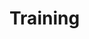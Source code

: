 # Training


<mxfile host="app.diagrams.net" modified="2023-03-08T15:16:17.208Z" agent="5.0 (Windows NT 10.0; Win64; x64) AppleWebKit/537.36 (KHTML, like Gecko) Chrome/110.0.0.0 Safari/537.36" etag="WTuHIGGzRcH2yTGL9Yfw" version="21.0.2" type="github">
  <diagram name="Page-1" id="5JRyVkoO-X-eHo-2agsn">
    <mxGraphModel dx="983" dy="401" grid="1" gridSize="10" guides="1" tooltips="1" connect="1" arrows="1" fold="1" page="1" pageScale="1" pageWidth="827" pageHeight="1169" math="0" shadow="0">
      <root>
        <mxCell id="0" />
        <mxCell id="1" parent="0" />
        <mxCell id="j7glhV_AIPGP4M07K7ve-1" value="Remote Repo" style="rounded=1;whiteSpace=wrap;html=1;" vertex="1" parent="1">
          <mxGeometry x="300" y="10" width="120" height="60" as="geometry" />
        </mxCell>
        <mxCell id="j7glhV_AIPGP4M07K7ve-2" value="Branch 1 (Kavi)" style="rounded=1;whiteSpace=wrap;html=1;" vertex="1" parent="1">
          <mxGeometry x="180" y="110" width="120" height="60" as="geometry" />
        </mxCell>
        <mxCell id="j7glhV_AIPGP4M07K7ve-3" value="Branch 2 (Sivanesh)" style="rounded=1;whiteSpace=wrap;html=1;" vertex="1" parent="1">
          <mxGeometry x="430" y="110" width="120" height="60" as="geometry" />
        </mxCell>
        <mxCell id="j7glhV_AIPGP4M07K7ve-4" value="Local reop@kavi" style="rounded=1;whiteSpace=wrap;html=1;" vertex="1" parent="1">
          <mxGeometry x="170" y="250" width="120" height="60" as="geometry" />
        </mxCell>
        <mxCell id="j7glhV_AIPGP4M07K7ve-5" value="Working directory@kavi" style="rounded=1;whiteSpace=wrap;html=1;" vertex="1" parent="1">
          <mxGeometry x="170" y="360" width="120" height="60" as="geometry" />
        </mxCell>
        <mxCell id="j7glhV_AIPGP4M07K7ve-6" value="Local Repo @ sivanesh" style="rounded=1;whiteSpace=wrap;html=1;" vertex="1" parent="1">
          <mxGeometry x="430" y="240" width="120" height="60" as="geometry" />
        </mxCell>
        <mxCell id="j7glhV_AIPGP4M07K7ve-7" value="Working Directory@sivanesh" style="rounded=1;whiteSpace=wrap;html=1;" vertex="1" parent="1">
          <mxGeometry x="430" y="350" width="120" height="60" as="geometry" />
        </mxCell>
        <mxCell id="j7glhV_AIPGP4M07K7ve-11" value="" style="shape=singleArrow;direction=north;whiteSpace=wrap;html=1;" vertex="1" parent="1">
          <mxGeometry x="210" y="170" width="60" height="70" as="geometry" />
        </mxCell>
        <mxCell id="j7glhV_AIPGP4M07K7ve-12" value="" style="shape=singleArrow;direction=north;whiteSpace=wrap;html=1;" vertex="1" parent="1">
          <mxGeometry x="460" y="170" width="60" height="70" as="geometry" />
        </mxCell>
        <mxCell id="j7glhV_AIPGP4M07K7ve-15" value="" style="html=1;shadow=0;dashed=0;align=center;verticalAlign=middle;shape=mxgraph.arrows2.arrow;dy=0.6;dx=40;direction=north;notch=0;" vertex="1" parent="1">
          <mxGeometry x="475" y="300" width="30" height="50" as="geometry" />
        </mxCell>
        <mxCell id="j7glhV_AIPGP4M07K7ve-16" value="" style="html=1;shadow=0;dashed=0;align=center;verticalAlign=middle;shape=mxgraph.arrows2.arrow;dy=0.6;dx=40;direction=north;notch=0;" vertex="1" parent="1">
          <mxGeometry x="215" y="310" width="30" height="50" as="geometry" />
        </mxCell>
        <mxCell id="j7glhV_AIPGP4M07K7ve-17" value="" style="html=1;shadow=0;dashed=0;align=center;verticalAlign=middle;shape=mxgraph.arrows2.arrow;dy=0.6;dx=40;direction=north;notch=0;rotation=55;" vertex="1" parent="1">
          <mxGeometry x="250" y="40" width="20" height="70" as="geometry" />
        </mxCell>
        <mxCell id="j7glhV_AIPGP4M07K7ve-18" value="" style="html=1;shadow=0;dashed=0;align=center;verticalAlign=middle;shape=mxgraph.arrows2.arrow;dy=0.28;dx=28.35;direction=north;notch=0;rotation=-45;" vertex="1" parent="1">
          <mxGeometry x="460" y="40" width="20" height="70" as="geometry" />
        </mxCell>
        <mxCell id="j7glhV_AIPGP4M07K7ve-19" value="git commit" style="text;html=1;align=center;verticalAlign=middle;resizable=0;points=[];autosize=1;strokeColor=none;fillColor=none;" vertex="1" parent="1">
          <mxGeometry x="520" y="310" width="80" height="30" as="geometry" />
        </mxCell>
        <mxCell id="j7glhV_AIPGP4M07K7ve-20" value="git push" style="text;html=1;align=center;verticalAlign=middle;resizable=0;points=[];autosize=1;strokeColor=none;fillColor=none;" vertex="1" parent="1">
          <mxGeometry x="520" y="190" width="70" height="30" as="geometry" />
        </mxCell>
        <mxCell id="j7glhV_AIPGP4M07K7ve-21" value="git commit" style="text;html=1;align=center;verticalAlign=middle;resizable=0;points=[];autosize=1;strokeColor=none;fillColor=none;" vertex="1" parent="1">
          <mxGeometry x="80" y="320" width="80" height="30" as="geometry" />
        </mxCell>
        <mxCell id="j7glhV_AIPGP4M07K7ve-22" value="git push" style="text;html=1;align=center;verticalAlign=middle;resizable=0;points=[];autosize=1;strokeColor=none;fillColor=none;" vertex="1" parent="1">
          <mxGeometry x="85" y="200" width="70" height="30" as="geometry" />
        </mxCell>
        <mxCell id="j7glhV_AIPGP4M07K7ve-23" value="" style="html=1;shadow=0;dashed=0;align=center;verticalAlign=middle;shape=mxgraph.arrows2.jumpInArrow;dy=14.81;dx=40.47;arrowHead=41.11;rotation=-181;" vertex="1" parent="1">
          <mxGeometry x="279.84" y="100.35" width="80.08" height="310.26" as="geometry" />
        </mxCell>
        <mxCell id="j7glhV_AIPGP4M07K7ve-25" value="" style="html=1;shadow=0;dashed=0;align=center;verticalAlign=middle;shape=mxgraph.arrows2.jumpInArrow;dy=8.77;dx=37.02;arrowHead=44.99;rotation=-90;movable=1;resizable=1;rotatable=1;deletable=1;editable=1;locked=0;connectable=1;direction=south;flipH=1;" vertex="1" parent="1">
          <mxGeometry x="230" y="211.26" width="336" height="60.74" as="geometry" />
        </mxCell>
        <mxCell id="j7glhV_AIPGP4M07K7ve-26" value="git merge" style="text;html=1;align=center;verticalAlign=middle;resizable=0;points=[];autosize=1;strokeColor=none;fillColor=none;" vertex="1" parent="1">
          <mxGeometry x="480" y="45" width="70" height="30" as="geometry" />
        </mxCell>
        <mxCell id="j7glhV_AIPGP4M07K7ve-27" value="git merge" style="text;html=1;align=center;verticalAlign=middle;resizable=0;points=[];autosize=1;strokeColor=none;fillColor=none;" vertex="1" parent="1">
          <mxGeometry x="160" y="45" width="70" height="30" as="geometry" />
        </mxCell>
        <mxCell id="j7glhV_AIPGP4M07K7ve-28" value="git pull" style="text;html=1;align=center;verticalAlign=middle;resizable=0;points=[];autosize=1;strokeColor=none;fillColor=none;" vertex="1" parent="1">
          <mxGeometry x="330" y="375" width="60" height="30" as="geometry" />
        </mxCell>
      </root>
    </mxGraphModel>
  </diagram>
</mxfile>
